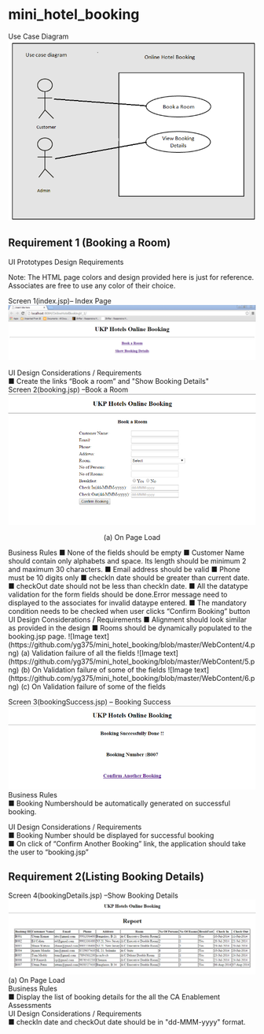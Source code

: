 # mini_hotel_booking

Use Case Diagram  
 ![Image text](https://github.com/yg375/mini_hotel_booking/blob/master/WebContent/1.png)  
## Requirement 1 (Booking a Room)  
UI Prototypes Design Requirements

Note: The HTML page colors and design provided here is just for reference. Associates are free to use any color of their choice.  
  
Screen 1(index.jsp)– Index Page
 ![Image text](https://github.com/yg375/mini_hotel_booking/blob/master/WebContent/2.png)
 
UI Design Considerations / Requirements  
■ Create  the links “Book a room” and "Show Booking Details"  
Screen 2(booking.jsp) –Book a Room  
 ![Image text](https://github.com/yg375/mini_hotel_booking/blob/master/WebContent/3.png)  
<p align="center">(a)	On Page Load</p>
Business Rules  
■	None of the fields should be empty    
■	Customer Name should contain only alphabets and space. Its length should be minimum 2 and maximum 30 characters.  
■	Email address should be valid  
■	Phone must be 10 digits only  
■	checkIn date should be greater than current date.  
■	checkOut date should not be less than checkIn date.  
■	All the datatype validation for the form fields should be done.Error message need to displayed to the associates  for invalid dataype entered.  
■	The mandatory condition needs to be checked when user clicks “Confirm Booking” button  
UI Design Considerations / Requirements  
■	Alignment should look similar as provided in the design  
■	Rooms should be dynamically populated to the booking.jsp page.  
![Image text](https://github.com/yg375/mini_hotel_booking/blob/master/WebContent/4.png)  
(a)	 Validation failure of all the fields  
 ![Image text](https://github.com/yg375/mini_hotel_booking/blob/master/WebContent/5.png)  
(b)	On Validation failure of some of the fields  
![Image text](https://github.com/yg375/mini_hotel_booking/blob/master/WebContent/6.png)  
(c)	On Validation failure of some of the fields  


Screen 3(bookingSuccess.jsp) – Booking Success  
 ![Image text](https://github.com/yg375/mini_hotel_booking/blob/master/WebContent/7.png)  
Business Rules  
■	Booking Numbershould be automatically generated  on successful booking.

UI Design Considerations / Requirements  
■	Booking Number should be displayed  for successful booking  
■	On click of  “Confirm Another Booking” link, the application should take the user to “booking.jsp”


## Requirement 2(Listing Booking Details)
Screen 4(bookingDetails.jsp) –Show Booking Details
  ![Image text](https://github.com/yg375/mini_hotel_booking/blob/master/WebContent/8.png)  
(a)	On Page Load  
Business Rules  
■	Display the list of booking details for the all the CA Enablement Assessments  
UI Design Considerations / Requirements  
■	checkIn date and checkOut date should be in "dd-MMM-yyyy" format.  

